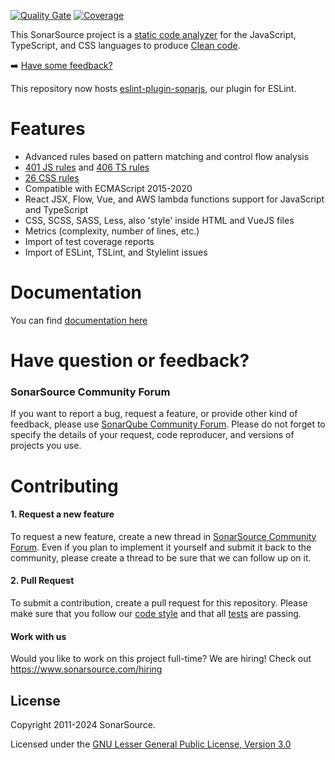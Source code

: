 [![Quality Gate](https://next.sonarqube.com/sonarqube/api/project_badges/measure?project=org.sonarsource.javascript%3Ajavascript&metric=alert_status)](https://next.sonarqube.com/sonarqube/dashboard?id=org.sonarsource.javascript%3Ajavascript) [![Coverage](https://next.sonarqube.com/sonarqube/api/project_badges/measure?project=org.sonarsource.javascript%3Ajavascript&metric=coverage)](https://next.sonarqube.com/sonarqube/component_measures/domain/Coverage?id=org.sonarsource.javascript%3Ajavascript)

This SonarSource project is a [static code analyzer](https://en.wikipedia.org/wiki/Static_program_analysis) for the JavaScript, TypeScript, and CSS languages to produce [Clean code](https://www.sonarsource.com/solutions/clean-code/).

:arrow_right: [Have some feedback?](#support)

This repository now hosts [eslint-plugin-sonarjs](./packages/jsts/src/rules/README.md), our plugin for ESLint.

# Features

- Advanced rules based on pattern matching and control flow analysis
- [401 JS rules](https://rules.sonarsource.com/javascript) and [406 TS rules](https://rules.sonarsource.com/typescript)
- [26 CSS rules](https://rules.sonarsource.com/css)
- Compatible with ECMAScript 2015-2020
- React JSX, Flow, Vue, and AWS lambda functions support for JavaScript and TypeScript
- CSS, SCSS, SASS, Less, also 'style' inside HTML and VueJS files
- Metrics (complexity, number of lines, etc.)
- Import of test coverage reports
- Import of ESLint, TSLint, and Stylelint issues

# Documentation

You can find [documentation here](https://docs.sonarqube.org/latest/analysis/languages/javascript/)

# <a name="support"></a>Have question or feedback?

### SonarSource Community Forum

If you want to report a bug, request a feature, or provide other kind of feedback, please use [SonarQube Community Forum](https://community.sonarsource.com/). Please do not forget to specify the details of your request, code reproducer, and versions of projects you use.

# Contributing

#### 1. Request a new feature

To request a new feature, create a new thread in [SonarSource Community Forum](https://community.sonarsource.com/). Even if you plan to implement it yourself and submit it back to the community, please create a thread to be sure that we can follow up on it.

#### 2. Pull Request

To submit a contribution, create a pull request for this repository. Please make sure that you follow our [code style](https://github.com/SonarSource/sonar-developer-toolset) and that all [tests](/docs/DEV.md#testing) are passing.

#### Work with us

Would you like to work on this project full-time? We are hiring! Check out https://www.sonarsource.com/hiring

## License

Copyright 2011-2024 SonarSource.

Licensed under the [GNU Lesser General Public License, Version 3.0](http://www.gnu.org/licenses/lgpl.txt)
